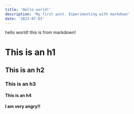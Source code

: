 ```yaml
---
title: 'Hello world!'
description: 'My first post. Experimenting with markdown'
date: '2023-07-03'
---
```


hello world! this is from markdown!

# This is an h1
## This is an h2
### This is an h3
#### This is an h4

**I am very angry!!**